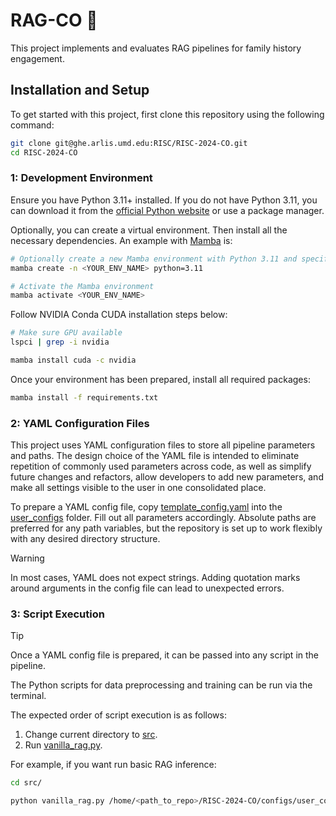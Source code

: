 
# RAG-CO 📝

This project implements and evaluates RAG pipelines for family history engagement.


## Installation and Setup

To get started with this project, first clone this repository using the following command:

```bash
git clone git@ghe.arlis.umd.edu:RISC/RISC-2024-CO.git
cd RISC-2024-CO
```

### 1: Development Environment

Ensure you have Python 3.11+ installed. If you do not have Python 3.11, you can download it from the [official Python website](https://www.python.org) or use a package manager.

Optionally, you can create a virtual environment. Then install all the necessary dependencies. An example with [Mamba](https://mamba.readthedocs.io/en/latest/index.html) is:
```bash
# Optionally create a new Mamba environment with Python 3.11 and specify a name
mamba create -n <YOUR_ENV_NAME> python=3.11

# Activate the Mamba environment
mamba activate <YOUR_ENV_NAME>
```

Follow NVIDIA Conda CUDA installation steps below:
```bash
# Make sure GPU available
lspci | grep -i nvidia

mamba install cuda -c nvidia
```

Once your environment has been prepared, install all required packages:
```bash
mamba install -f requirements.txt
```

### 2: YAML Configuration Files

This project uses YAML configuration files to store all pipeline parameters and paths. The design choice of the YAML file is intended to eliminate repetition of commonly used parameters across code, as well as simplify future changes and refactors, allow developers to add new parameters, and make all settings visible to the user in one consolidated place.

To prepare a YAML config file, copy [template_config.yaml](./configs/template_config.yaml) into the [user_configs](./configs/user_configs/) folder. Fill out all parameters accordingly. Absolute paths are preferred for any path variables, but the repository is set up to work flexibly with any desired directory structure.

> [!WARNING]  
> In most cases, YAML does not expect strings. Adding quotation marks around arguments in the config file can lead to unexpected errors.

### 3: Script Execution
> [!TIP]  
> Once a YAML config file is prepared, it can be passed into any script in the pipeline.

The Python scripts for data preprocessing and training can be run via the terminal.

The expected order of script execution is as follows:
1. Change current directory to [src](./src/).
2. Run [vanilla_rag.py](./src/vanilla_rag.py).

For example, if you want run basic RAG inference:

```bash
cd src/

python vanilla_rag.py /home/<path_to_repo>/RISC-2024-CO/configs/user_configs/<your_config_name>.yaml
```
